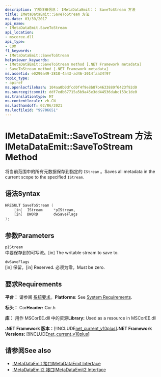 ```yaml
---
description: 了解详细信息： IMetaDataEmit：： SaveToStream 方法
title: IMetaDataEmit::SaveToStream 方法
ms.date: 03/30/2017
api_name:
- IMetaDataEmit.SaveToStream
api_location:
- mscoree.dll
api_type:
- COM
f1_keywords:
- IMetaDataEmit::SaveToStream
helpviewer_keywords:
- IMetaDataEmit::SaveToStream method [.NET Framework metadata]
- SaveToStream method [.NET Framework metadata]
ms.assetid: e0290a49-3818-4a43-ad46-3014faa34f97
topic_type:
- apiref
ms.openlocfilehash: 104aa0b0dfcd0f4f9e8b87b4633880f6423f92d0
ms.sourcegitcommit: ddf7edb67715a5b9a45e3dd44536dabc153c1de0
ms.translationtype: MT
ms.contentlocale: zh-CN
ms.lasthandoff: 02/06/2021
ms.locfileid: "99706651"
---
```

# <a name="imetadataemitsavetostream-method"></a><span data-ttu-id="8249f-103">IMetaDataEmit::SaveToStream 方法</span><span class="sxs-lookup"><span data-stu-id="8249f-103">IMetaDataEmit::SaveToStream Method</span></span>

<span data-ttu-id="8249f-104">将当前范围中的所有元数据保存到指定的 `IStream` 。</span><span class="sxs-lookup"><span data-stu-id="8249f-104">Saves all metadata in the current scope to the specified `IStream`.</span></span>  
  
## <a name="syntax"></a><span data-ttu-id="8249f-105">语法</span><span class="sxs-lookup"><span data-stu-id="8249f-105">Syntax</span></span>  
  
```cpp  
HRESULT SaveToStream (
    [in]  IStream     *pIStream,  
    [in]  DWORD       dwSaveFlags  
);  
```  
  
## <a name="parameters"></a><span data-ttu-id="8249f-106">参数</span><span class="sxs-lookup"><span data-stu-id="8249f-106">Parameters</span></span>  

 `pIStream`  
 <span data-ttu-id="8249f-107">中要保存到的可写流。</span><span class="sxs-lookup"><span data-stu-id="8249f-107">[in] The writable stream to save to.</span></span>  
  
 `dwSaveFlags`  
 <span data-ttu-id="8249f-108">[in] 保留。</span><span class="sxs-lookup"><span data-stu-id="8249f-108">[in] Reserved.</span></span> <span data-ttu-id="8249f-109">必须为零。</span><span class="sxs-lookup"><span data-stu-id="8249f-109">Must be zero.</span></span>  
  
## <a name="requirements"></a><span data-ttu-id="8249f-110">要求</span><span class="sxs-lookup"><span data-stu-id="8249f-110">Requirements</span></span>  

 <span data-ttu-id="8249f-111">**平台：** 请参阅 [系统要求](../../get-started/system-requirements.md)。</span><span class="sxs-lookup"><span data-stu-id="8249f-111">**Platforms:** See [System Requirements](../../get-started/system-requirements.md).</span></span>  
  
 <span data-ttu-id="8249f-112">**标头：** Cor</span><span class="sxs-lookup"><span data-stu-id="8249f-112">**Header:** Cor.h</span></span>  
  
 <span data-ttu-id="8249f-113">**库：** 用作 MSCorEE.dll 中的资源</span><span class="sxs-lookup"><span data-stu-id="8249f-113">**Library:** Used as a resource in MSCorEE.dll</span></span>  
  
 <span data-ttu-id="8249f-114">**.NET Framework 版本：**[!INCLUDE[net_current_v10plus](../../../../includes/net-current-v10plus-md.md)]</span><span class="sxs-lookup"><span data-stu-id="8249f-114">**.NET Framework Versions:** [!INCLUDE[net_current_v10plus](../../../../includes/net-current-v10plus-md.md)]</span></span>  
  
## <a name="see-also"></a><span data-ttu-id="8249f-115">请参阅</span><span class="sxs-lookup"><span data-stu-id="8249f-115">See also</span></span>

- [<span data-ttu-id="8249f-116">IMetaDataEmit 接口</span><span class="sxs-lookup"><span data-stu-id="8249f-116">IMetaDataEmit Interface</span></span>](imetadataemit-interface.md)
- [<span data-ttu-id="8249f-117">IMetaDataEmit2 接口</span><span class="sxs-lookup"><span data-stu-id="8249f-117">IMetaDataEmit2 Interface</span></span>](imetadataemit2-interface.md)
